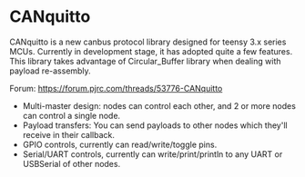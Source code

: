 # CANquitto

  CANquitto is a new canbus protocol library designed for teensy 3.x series MCUs. Currently in development stage, it has adopted quite a few features. This library takes advantage of Circular_Buffer library when dealing with payload re-assembly.
  
  Forum: https://forum.pjrc.com/threads/53776-CANquitto
  
   * Multi-master design: nodes can control each other, and 2 or more nodes can control a single node.
   * Payload transfers: You can send payloads to other nodes which they'll receive in their callback.
   * GPIO controls, currently can read/write/toggle pins.
   * Serial/UART controls, currently can write/print/println to any UART or USBSerial of other nodes.

